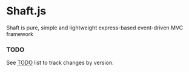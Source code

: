 Shaft.js
====

Shaft is pure, simple and lightweight express-based event-driven MVC framework

### TODO
See [TODO](https://github.com/rumkin/shaft-js/wiki) list to track changes by version.
